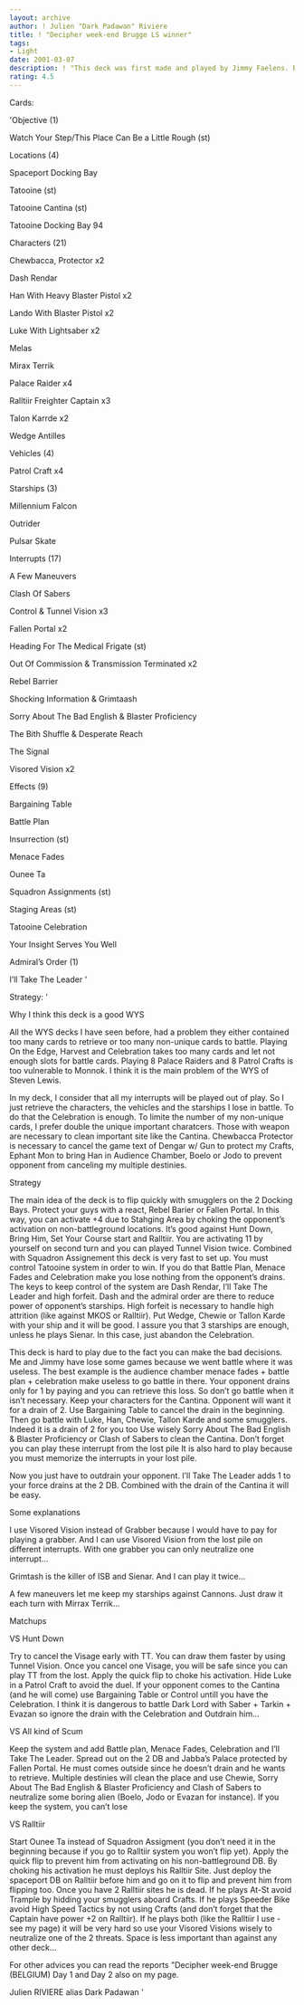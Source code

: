 ```yaml
---
layout: archive
author: ! Julien "Dark Padawan" Riviere
title: ! "Decipher week-end Brugge LS winner"
tags:
- Light
date: 2001-03-07
description: ! "This deck was first made and played by Jimmy Faelens. But he convinced me to work on it with him. Here is the version we both played at Brugge. I am proud to say I beat Bastian Winkelhaus and win the individual on Saturday with it. So read the strategy..."
rating: 4.5
---
```

Cards: 

'Objective (1)

Watch Your Step/This Place Can Be a Little Rough (st)


Locations (4)

Spaceport Docking Bay 

Tatooine (st)

Tatooine Cantina (st)

Tatooine Docking Bay 94 


Characters (21)

Chewbacca, Protector  x2

Dash Rendar 

Han With Heavy Blaster Pistol  x2

Lando With Blaster Pistol  x2

Luke With Lightsaber  x2

Melas 

Mirax Terrik 

Palace Raider  x4

Ralltiir Freighter Captain  x3

Talon Karrde  x2

Wedge Antilles 


Vehicles (4)

Patrol Craft  x4


Starships (3)

Millennium Falcon 

Outrider 

Pulsar Skate 


Interrupts (17)

A Few Maneuvers 

Clash Of Sabers 

Control & Tunnel Vision  x3

Fallen Portal  x2

Heading For The Medical Frigate (st)

Out Of Commission & Transmission Terminated  x2

Rebel Barrier 

Shocking Information & Grimtaash 

Sorry About The Bad English & Blaster Proficiency 

The Bith Shuffle & Desperate Reach 

The Signal 

Visored Vision  x2


Effects (9)

Bargaining Table 

Battle Plan 

Insurrection (st)

Menace Fades 

Ounee Ta 

Squadron Assignments (st)

Staging Areas (st)

Tatooine Celebration 

Your Insight Serves You Well 


Admiral’s Order (1)

I’ll Take The Leader '

Strategy: '

Why I think this deck is a good WYS

All the WYS decks I have seen before, had a problem they either contained too many cards to retrieve or too many non-unique cards to battle. Playing On the Edge, Harvest and Celebration takes too many cards and let not enough slots for battle cards. Playing 8 Palace Raiders and 8 Patrol Crafts is too vulnerable to Monnok. I think it is the main problem of the WYS of Steven Lewis.

In my deck, I consider that all my interrupts will be played out of play. So I just retrieve the characters, the vehicles and the starships I lose in battle. To do that the Celebration is enough. To limite the number of my non-unique cards, I prefer double the unique important charatcers. Those with weapon are necessary to clean important site like the Cantina. Chewbacca Protector is necessary to cancel the game text of Dengar w/ Gun to protect my Crafts, Ephant Mon to bring Han in Audience Chamber, Boelo or Jodo to prevent opponent from canceling my multiple destinies.


Strategy

The main idea of the deck is to flip quickly with smugglers on the 2 Docking Bays. Protect your guys with a react, Rebel Barier or Fallen Portal. In this way, you can activate +4 due to Stahging Area by choking the opponent’s activation on non-battleground locations. It’s good against Hunt Down, Bring Him, Set Your Course start and Ralltiir. You are activating 11 by yourself on second turn and you can played Tunnel Vision twice. Combined with Squadron Assignement this deck is very fast to set up. You must control Tatooine system in order to win. If you do that Battle Plan, Menace Fades and Celebration make you lose nothing from the opponent’s drains. The keys to keep control of the system are Dash Rendar, I’ll Take The Leader and high forfeit. Dash and the admiral order are there to reduce power of opponent’s starships. High forfeit is necessary to handle high attrition (like against MKOS or Ralltiir). Put Wedge, Chewie or Tallon Karde with your ship and it will be good. I assure you that 3 starships are enough, unless he plays Sienar. In this case, just abandon the Celebration.


This deck is hard to play due to the fact you can make the bad decisions. Me and Jimmy have lose some games because we went battle where it was useless. The best example is the audience chamber menace fades + battle plan + celebration make useless to go battle in there. Your opponent drains only for 1 by paying and you can retrieve this loss. So don’t go battle when it isn’t necessary. Keep your characters for the Cantina. Opponent will want it for a drain of 2. Use Bargaining Table to cancel the drain in the beginning. Then go battle with Luke, Han, Chewie, Tallon Karde and some smugglers. Indeed it is a drain of 2 for you too  Use wisely Sorry About The Bad English & Blaster Proficiency or Clash of Sabers to clean the Cantina. Don’t forget you can play these interrupt from the lost pile  It is also hard to play because you must memorize the interrupts in your lost pile. 


Now you just have to outdrain your opponent. I’ll Take The Leader adds 1 to your force drains at the 2 DB. Combined with the drain of the Cantina it will be easy.


Some explanations

I use Visored Vision instead of Grabber because I would have to pay for playing a grabber. And I can use Visored Vision from the lost pile on different interrupts. With one grabber you can only neutralize one interrupt...

Grimtash is the killer of ISB and Sienar. And I can play it twice...

A few maneuvers let me keep my starships against Cannons. Just draw it each turn with Mirrax Terrik...



Matchups


VS Hunt Down

Try to cancel the Visage early with TT. You can draw them faster by using Tunnel Vision. Once you cancel one Visage, you will be safe since you can play TT from the lost. Apply the quick flip to choke his activation. Hide Luke in a Patrol Craft to avoid the duel. If your opponent comes to the Cantina (and he will come) use Bargaining Table or Control untill you have the Celebration. I think it is dangerous to battle Dark Lord with Saber + Tarkin + Evazan so ignore the drain with the Celebration and Outdrain him...


VS All kind of Scum

Keep the system and add Battle plan, Menace Fades, Celebration and I’ll Take The Leader. Spread out on the 2 DB and Jabba’s Palace protected by Fallen Portal. He must comes outside since he doesn’t drain and he wants to retrieve. Multiple destinies will clean the place and use Chewie, Sorry About The Bad English & Blaster Proficiency and Clash of Sabers to neutralize some boring alien (Boelo, Jodo or Evazan for instance). If you keep the system, you can’t lose 


VS Ralltiir

Start Ounee Ta instead of Squadron Assigment (you don’t need it in the beginning because if you go to Ralltiir system you won’t flip yet). Apply the quick flip to prevent him from activating on his non-battleground DB. By choking his activation he must deploys his Ralltiir Site. Just deploy the spaceport DB on Ralltiir before him and go on it to flip and prevent him from flipping too. Once you have 2 Ralltiir sites he is dead. If he plays At-St avoid Trample by hidding your smugglers aboard Crafts. If he plays Speeder Bike avoid High Speed Tactics by not using Crafts (and don’t forget that the Captain have power +2 on Ralltiir). If he plays both (like the Ralltiir I use - see my page) it will be very hard so use your Visored Visions wisely to neutralize one of the 2 threats. Space is less important than against any other deck...


For other advices you can read the reports "Decipher week-end Brugge (BELGIUM) Day 1 and Day 2 also on my page.


Julien RIVIERE alias Dark Padawan '